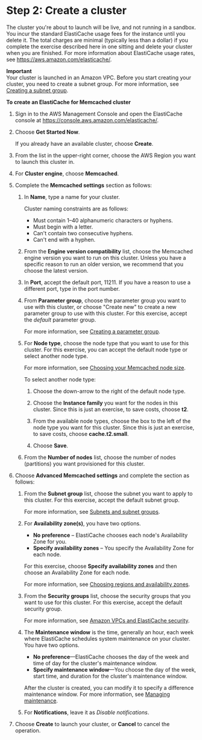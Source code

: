 # Step 2: Create a cluster<a name="GettingStarted.CreateCluster"></a>

The cluster you're about to launch will be live, and not running in a sandbox\. You incur the standard ElastiCache usage fees for the instance until you delete it\. The total charges are minimal \(typically less than a dollar\) if you complete the exercise described here in one sitting and delete your cluster when you are finished\. For more information about ElastiCache usage rates, see [https://aws\.amazon\.com/elasticache/](https://aws.amazon.com/elasticache/)\.

**Important**  
Your cluster is launched in an Amazon VPC\. Before you start creating your cluster, you need to create a subnet group\. For more information, see [Creating a subnet group](SubnetGroups.Creating.md)\.

**To create an ElastiCache for Memcached cluster**

1. Sign in to the AWS Management Console and open the ElastiCache console at [ https://console\.aws\.amazon\.com/elasticache/](https://console.aws.amazon.com/elasticache/)\.

1. Choose **Get Started Now**\.

   If you already have an available cluster, choose **Create**\.

1. From the list in the upper\-right corner, choose the AWS Region you want to launch this cluster in\.

1. For **Cluster engine**, choose **Memcached**\.

1. Complete the **Memcached settings** section as follows:

   1. In **Name**, type a name for your cluster\.

      Cluster naming constraints are as follows:
      + Must contain 1–40 alphanumeric characters or hyphens\.
      + Must begin with a letter\.
      + Can't contain two consecutive hyphens\.
      + Can't end with a hyphen\.

   1. From the **Engine version compatibility** list, choose the Memcached engine version you want to run on this cluster\. Unless you have a specific reason to run an older version, we recommend that you choose the latest version\.

   1. In **Port**, accept the default port, 11211\. If you have a reason to use a different port, type in the port number\.

   1. From **Parameter group**, choose the parameter group you want to use with this cluster, or choose "Create new" to create a new parameter group to use with this cluster\. For this exercise, accept the *default* parameter group\.

      For more information, see [Creating a parameter group](ParameterGroups.Creating.md)\.

   1. For **Node type**, choose the node type that you want to use for this cluster\. For this exercise, you can accept the default node type or select another node type\.

      For more information, see [Choosing your Memcached node size](nodes-select-size.md#CacheNodes.SelectSize)\.

      To select another node type:

      1. Choose the down\-arrow to the right of the default node type\.

      1. Choose the **Instance family** you want for the nodes in this cluster\. Since this is just an exercise, to save costs, choose **t2**\.

      1. From the available node types, choose the box to the left of the node type you want for this cluster\. Since this is just an exercise, to save costs, choose **cache\.t2\.small**\.

      1. Choose **Save**\.

   1. From the **Number of nodes** list, choose the number of nodes \(partitions\) you want provisioned for this cluster\.

1. Choose **Advanced Memcached settings** and complete the section as follows:

   1. From the **Subnet group** list, choose the subnet you want to apply to this cluster\. For this exercise, accept the default subnet group\.

      For more information, see [Subnets and subnet groups](SubnetGroups.md)\.

   1. For **Availability zone\(s\)**, you have two options\.
      + **No preference** – ElastiCache chooses each node's Availability Zone for you\.
      + **Specify availability zones** – You specify the Availability Zone for each node\.

      For this exercise, choose **Specify availability zones** and then choose an Availability Zone for each node\.

      For more information, see [Choosing regions and availability zones](RegionsAndAZs.md)\.

   1. From the **Security groups** list, choose the security groups that you want to use for this cluster\. For this exercise, accept the default security group\.

      For more information, see [Amazon VPCs and ElastiCache security](VPCs.md)\.

   1. The **Maintenance window** is the time, generally an hour, each week where ElastiCache schedules system maintenance on your cluster\. You have two options\.
      + **No preference**—ElastiCache chooses the day of the week and time of day for the cluster's maintenance window\.
      + **Specify maintenance window**—You choose the day of the week, start time, and duration for the cluster's maintenance window\.

      After the cluster is created, you can modify it to specify a difference maintenance window\. For more information, see [Managing maintenance](maintenance-window.md)\.

   1. For **Notifications**, leave it as *Disable notifications*\.

1. Choose **Create** to launch your cluster, or **Cancel** to cancel the operation\.